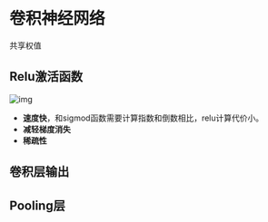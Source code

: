# 卷积神经网络

共享权值

## Relu激活函数

![img](http://upload-images.jianshu.io/upload_images/2256672-0ac9923bebd3c9dd.png?imageMogr2/auto-orient/strip%7CimageView2/2/w/640)

* **速度快**，和sigmod函数需要计算指数和倒数相比，relu计算代价小。
* **减轻梯度消失**
* **稀疏性**



## 卷积层输出



## Pooling层

